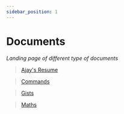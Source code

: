```yaml
---
sidebar_position: 1
---
```


# Documents

_Landing page of different type of documents_

> [Ajay's Resume](/ajay-resume)

> [Commands](/docs/category/commands) 

> [Gists](/docs/category/gists)

> [Maths](/docs/category/maths)